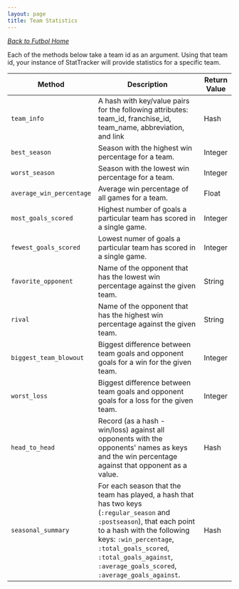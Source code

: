 ```yaml
---
layout: page
title: Team Statistics
---
```


_[Back to Futbol Home](../index)_

Each of the methods below take a team id as an argument. Using that team id, your instance of StatTracker will provide statistics for a specific team.

| Method | Description | Return Value |
| ------ | ----------- | ------------ |
| `team_info` | A hash with key/value pairs for the following attributes: team_id, franchise_id, team_name, abbreviation, and link | Hash |
| `best_season` | Season with the highest win percentage for a team. | Integer |
| `worst_season` | Season with the lowest win percentage for a team. | Integer |
| `average_win_percentage` | Average win percentage of all games for a team. | Float |
| `most_goals_scored` | Highest number of goals a particular team has scored in a single game. | Integer |
| `fewest_goals_scored` | Lowest numer of goals a particular team has scored in a single game. | Integer |
| `favorite_opponent` | Name of the opponent that has the lowest win percentage against the given team. | String |
| `rival` | Name of the opponent that has the highest win percentage against the given team. | String |
| `biggest_team_blowout` | Biggest difference between team goals and opponent goals for a win for the given team. | Integer |
| `worst_loss` | Biggest difference between team goals and opponent goals for a loss for the given team. | Integer |
| `head_to_head` | Record (as a hash - win/loss) against all opponents with the opponents' names as keys and the win percentage against that opponent as a value.  | Hash |
| `seasonal_summary`| For each season that the team has played, a hash that has two keys (`:regular_season` and `:postseason`), that each point to a hash with the following keys: `:win_percentage`, `:total_goals_scored`, `:total_goals_against`, `:average_goals_scored`, `:average_goals_against`. | Hash |
